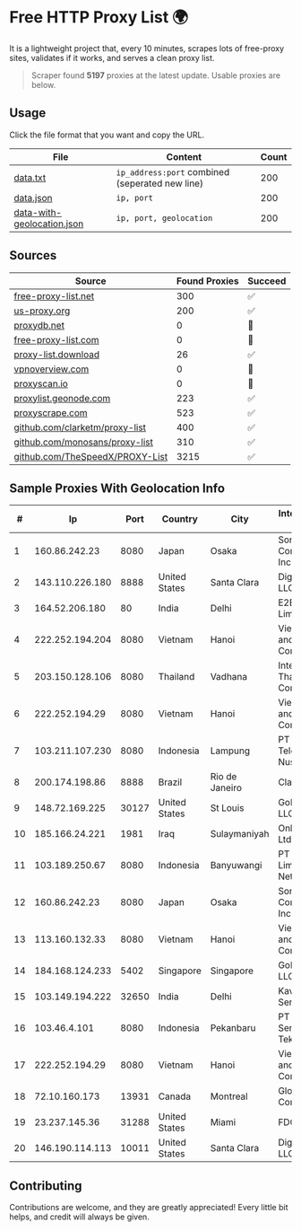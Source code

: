 
# Free HTTP Proxy List 🌍

It is a lightweight project that, every 10 minutes, scrapes lots of free-proxy sites, validates if it works, and serves a clean proxy list.


> Scraper found **5197** proxies at the latest update. Usable proxies are below.

## Usage

Click the file format that you want and copy the URL.


|File|Content|Count|
|----|-------|-----|
|[data.txt](https://raw.githubusercontent.com/themiralay/Proxy-List-World/master/data.txt)|`ip_address:port` combined (seperated new line)|200|
|[data.json](https://raw.githubusercontent.com/themiralay/Proxy-List-World/master/data.json)|`ip, port`|200|
|[data-with-geolocation.json](https://raw.githubusercontent.com/themiralay/Proxy-List-World/master/data-with-geolocation.json)|`ip, port, geolocation`|200|

## Sources

|Source|Found Proxies|Succeed|
|------|-------------|-------|
|[free-proxy-list.net](https://free-proxy-list.net)|300|✅|
|[us-proxy.org](https://www.us-proxy.org)|200|✅|
|[proxydb.net](http://proxydb.net)|0|🚫|
|[free-proxy-list.com](https://free-proxy-list.com/?page=&port=&type%5B%5D=http&type%5B%5D=https&up_time=0&search=Search)|0|🚫|
|[proxy-list.download](https://www.proxy-list.download/HTTP)|26|✅|
|[vpnoverview.com](https://vpnoverview.com/privacy/anonymous-browsing/free-proxy-servers)|0|🚫|
|[proxyscan.io](https://www.proxyscan.io)|0|🚫|
|[proxylist.geonode.com](https://proxylist.geonode.com/api/proxy-list?limit=300&page=1&sort_by=lastChecked&sort_type=desc&protocols=http,https)|223|✅|
|[proxyscrape.com](https://api.proxyscrape.com/v2/?request=displayproxies&protocol=http&timeout=10000&country=all&ssl=all&anonymity=all)|523|✅|
|[github.com/clarketm/proxy-list](https://raw.githubusercontent.com/clarketm/proxy-list/master/proxy-list-raw.txt)|400|✅|
|[github.com/monosans/proxy-list](https://raw.githubusercontent.com/monosans/proxy-list/main/proxies/http.txt)|310|✅|
|[github.com/TheSpeedX/PROXY-List](https://raw.githubusercontent.com/TheSpeedX/PROXY-List/master/http.txt)|3215|✅|


## Sample Proxies With Geolocation Info

|#|Ip|Port|Country|City|Internet Service Provider|
|-|--|----|-------|----|-------------------------|
|1|160.86.242.23|8080|Japan|Osaka|Sony Network Communications Inc|
|2|143.110.226.180|8888|United States|Santa Clara|DigitalOcean, LLC|
|3|164.52.206.180|80|India|Delhi|E2E Networks Limited|
|4|222.252.194.204|8080|Vietnam|Hanoi|VietNam Post and Telecom Corporation|
|5|203.150.128.106|8080|Thailand|Vadhana|Internet Thailand Company Ltd|
|6|222.252.194.29|8080|Vietnam|Hanoi|VietNam Post and Telecom Corporation|
|7|103.211.107.230|8080|Indonesia|Lampung|PT Atmega Telecomindo Nusantara|
|8|200.174.198.86|8888|Brazil|Rio de Janeiro|Claro S.A|
|9|148.72.169.225|30127|United States|St Louis|GoDaddy.com, LLC|
|10|185.166.24.221|1981|Iraq|Sulaymaniyah|Online Company Ltd|
|11|103.189.250.67|8080|Indonesia|Banyuwangi|PT Pandawa Lima Java Network|
|12|160.86.242.23|8080|Japan|Osaka|Sony Network Communications Inc|
|13|113.160.132.33|8080|Vietnam|Hanoi|VietNam Post and Telecom Corporation|
|14|184.168.124.233|5402|Singapore|Singapore|GoDaddy.com, LLC|
|15|103.149.194.222|32650|India|Delhi|Kavya Internet Services Pvt Ltd|
|16|103.46.4.101|8080|Indonesia|Pekanbaru|PT Akses Sentral Teknologi|
|17|222.252.194.29|8080|Vietnam|Hanoi|VietNam Post and Telecom Corporation|
|18|72.10.160.173|13931|Canada|Montreal|GloboTech Communications|
|19|23.237.145.36|31288|United States|Miami|FDCservers.net|
|20|146.190.114.113|10011|United States|Santa Clara|DigitalOcean, LLC|



## Contributing

Contributions are welcome, and they are greatly appreciated! Every
little bit helps, and credit will always be given.

